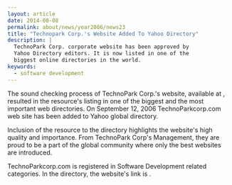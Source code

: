 ```yaml
---
layout: article
date: 2014-08-08
permalink: about/news/year2006/news23
title: "Technopark Corp.'s Website Added To Yahoo Directory"
description: |
  TechnoPark Corp. corporate website has been approved by
  Yahoo Directory editors. It is now listed in one of the
  biggest online directories in the world.
keywords:
  - software development
---
```


The sound checking process of TechnoPark Corp.'s website, available at , resulted in the resource's 
listing in one of the biggest and the most important web directories. On September 12, 2006 
TechnoParkcorp.com web site has been added to Yahoo global directory.

Inclusion of the resource to the directory highlights the website's high quality and importance. 
From TechnoPark Corp's Management, they are proud to be a part of the global community where only 
the best websites are introduced.

TechnoParkcorp.com is registered in Software Development related categories. In the directory, the 
website's link is .
